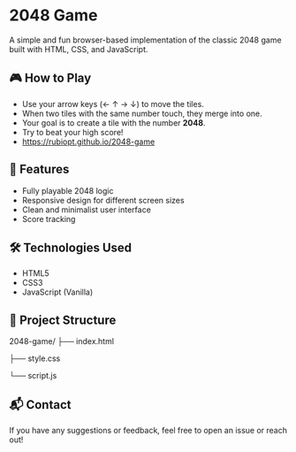 # 2048 Game

A simple and fun browser-based implementation of the classic 2048 game built with HTML, CSS, and JavaScript.

## 🎮 How to Play

- Use your arrow keys (← ↑ → ↓) to move the tiles.
- When two tiles with the same number touch, they merge into one.
- Your goal is to create a tile with the number **2048**.
- Try to beat your high score!
- https://rubiopt.github.io/2048-game

## 🌟 Features

- Fully playable 2048 logic
- Responsive design for different screen sizes
- Clean and minimalist user interface
- Score tracking

## 🛠️ Technologies Used

- HTML5
- CSS3
- JavaScript (Vanilla)

## 📂 Project Structure

2048-game/
├── index.html

├── style.css

└── script.js

## 📬 Contact

If you have any suggestions or feedback, feel free to open an issue or reach out!
